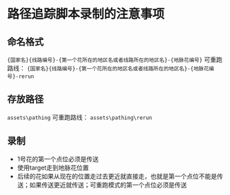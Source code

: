 # 路径追踪脚本录制的注意事项
## 命名格式
`{国家名}{线路编号}-{第一个花所在的地区名或者线路所在的地区名}-{地脉花编号}`
可重跑路线：
`{国家名}{线路编号}-{第一个花所在的地区名或者线路所在的地区名}-{地脉花编号}-rerun`
## 存放路径
`assets\pathing`
可重跑路线：
`assets\pathing\rerun`
## 录制
- 1号花的第一个点位必须是传送
- 使用target走到地脉花位置
- 后续的花如果从现在的位置走过去更近就直接走，也就是第一个点位不能是传送；如果传送更近就传送；可重跑模式的第一个点位必须是传送